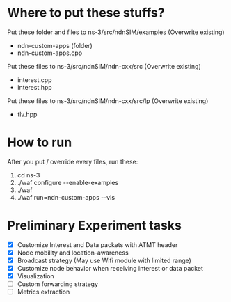 # Where to put these stuffs?

Put these folder and files to ns-3/src/ndnSIM/examples (Overwrite existing)
* ndn-custom-apps (folder)
* ndn-custom-apps.cpp

Put these files to ns-3/src/ndnSIM/ndn-cxx/src (Overwrite existing)
* interest.cpp
* interest.hpp

Put these files to ns-3/src/ndnSIM/ndn-cxx/src/lp (Overwrite existing)
* tlv.hpp

# How to run

After you put / override every files, run these:
1. cd ns-3
2. ./waf configure --enable-examples
3. ./waf
4. ./waf run=ndn-custom-apps --vis

# Preliminary Experiment tasks

- [x] Customize Interest and Data packets with ATMT header
- [x] Node mobility and location-awareness
- [x] Broadcast strategy (May use Wifi module with limited range)
- [x] Customize node behavior when receiving interest or data packet
- [x] Visualization
- [ ] Custom forwarding strategy
- [ ] Metrics extraction
